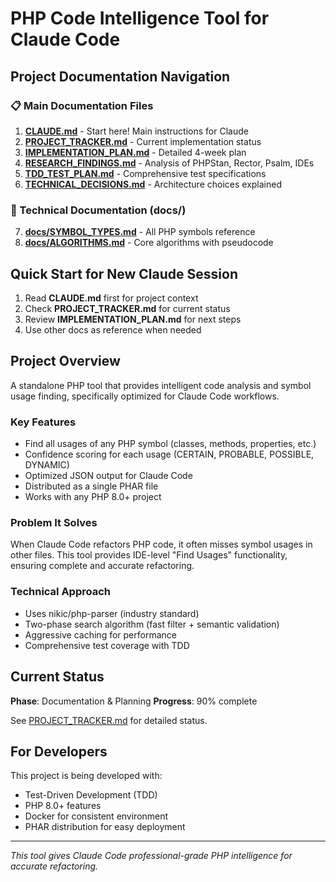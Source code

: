 # PHP Code Intelligence Tool for Claude Code

## Project Documentation Navigation

### 📋 Main Documentation Files

1. **[CLAUDE.md](CLAUDE.md)** - Start here! Main instructions for Claude
2. **[PROJECT_TRACKER.md](PROJECT_TRACKER.md)** - Current implementation status
3. **[IMPLEMENTATION_PLAN.md](IMPLEMENTATION_PLAN.md)** - Detailed 4-week plan
4. **[RESEARCH_FINDINGS.md](RESEARCH_FINDINGS.md)** - Analysis of PHPStan, Rector, Psalm, IDEs
5. **[TDD_TEST_PLAN.md](TDD_TEST_PLAN.md)** - Comprehensive test specifications
6. **[TECHNICAL_DECISIONS.md](TECHNICAL_DECISIONS.md)** - Architecture choices explained

### 📁 Technical Documentation (docs/)

7. **[docs/SYMBOL_TYPES.md](docs/SYMBOL_TYPES.md)** - All PHP symbols reference
8. **[docs/ALGORITHMS.md](docs/ALGORITHMS.md)** - Core algorithms with pseudocode

## Quick Start for New Claude Session

1. Read **CLAUDE.md** first for project context
2. Check **PROJECT_TRACKER.md** for current status
3. Review **IMPLEMENTATION_PLAN.md** for next steps
4. Use other docs as reference when needed

## Project Overview

A standalone PHP tool that provides intelligent code analysis and symbol usage finding, specifically optimized for Claude Code workflows. 

### Key Features
- Find all usages of any PHP symbol (classes, methods, properties, etc.)
- Confidence scoring for each usage (CERTAIN, PROBABLE, POSSIBLE, DYNAMIC)
- Optimized JSON output for Claude Code
- Distributed as a single PHAR file
- Works with any PHP 8.0+ project

### Problem It Solves
When Claude Code refactors PHP code, it often misses symbol usages in other files. This tool provides IDE-level "Find Usages" functionality, ensuring complete and accurate refactoring.

### Technical Approach
- Uses nikic/php-parser (industry standard)
- Two-phase search algorithm (fast filter + semantic validation)
- Aggressive caching for performance
- Comprehensive test coverage with TDD

## Current Status

**Phase**: Documentation & Planning
**Progress**: 90% complete

See [PROJECT_TRACKER.md](PROJECT_TRACKER.md) for detailed status.

## For Developers

This project is being developed with:
- Test-Driven Development (TDD)
- PHP 8.0+ features
- Docker for consistent environment
- PHAR distribution for easy deployment

---

*This tool gives Claude Code professional-grade PHP intelligence for accurate refactoring.*